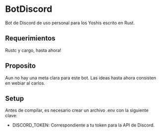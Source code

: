 # BotDiscord
Bot de Discord de uso personal para los Yoshis escrito en Rust.

## Requerimientos
Rustc y cargo, hasta ahora!

## Proposito
Aun no hay una meta clara para este bot. Las ideas hasta ahora consisten en webiar al carlos.


## Setup
Antes de compilar, es necesario crear un archivo .env con la siguiente clave:
- DISCORD_TOKEN: Correspondiente a tu token para la API de Discord.

